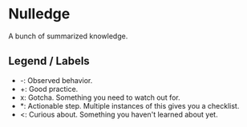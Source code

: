 # Nulledge

A bunch of summarized knowledge.

## Legend / Labels

- -: Observed behavior.
- +: Good practice.
- x: Gotcha. Something you need to watch out for.
- \*: Actionable step. Multiple instances of this gives you a checklist.
- <: Curious about. Something you haven't learned about yet.
